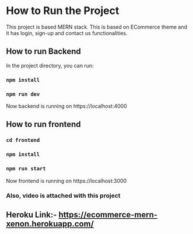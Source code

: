 # How to Run the Project

This project is based MERN stack. This is based on ECommerce theme and it has login, sign-up and contact us functionalities.

## How to run Backend

In the project directory, you can run:

### `npm install`

### `npm run dev`

Now backend is running on https://localhost:4000

## How to run frontend

### `cd frontend`

### `npm install`

### `npm run start`

Now frontend is running on https://localhost:3000

### Also, video is attached with this project

## Heroku Link:- https://ecommerce-mern-xenon.herokuapp.com/
